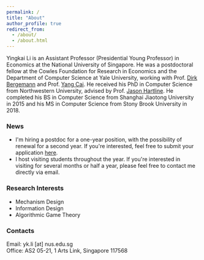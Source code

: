 ```yaml
---
permalink: /
title: "About"
author_profile: true
redirect_from: 
  - /about/
  - /about.html
---
```


Yingkai Li is an Assistant Professor (Presidential Young Professor) in Economics at the National University of Singapore. He was a postdoctoral fellow at the Cowles Foundation for Research in Economics and the Department of Computer Science at Yale University, working with Prof. [Dirk Bergemann](https://campuspress.yale.edu/dirkbergemann/) and Prof. [Yang Cai](https://www.cs.yale.edu/homes/cai/). He received his PhD in Computer Science from Northwestern University, advised by Prof. [Jason Hartline](https://sites.northwestern.edu/hartline/). He completed his BS in Computer Science from Shanghai Jiaotong University in 2015 and his MS in Computer Science from Stony Brook University in 2018.

### News
* I'm hiring a postdoc for a one-year position, with the possibility of renewal for a second year. If you're interested, feel free to submit your application [here](https://careers.nus.edu.sg/NUS/job/ARTS-&-SOC-SC-Postdoctoral-Fellow-%28Economics%29-Kent/31069444/).
* I host visiting students throughout the year. If you're interested in visiting for several months or half a year, please feel free to contact me directly via email.
<!-- * I'm co-organizing the [EC'24 Workshop on Information Acquisition](https://sites.google.com/u.northwestern.edu/information-acquisition). Calling for posters now. Deadline: June 7th. -->

### Research Interests
* Mechanism Design
* Information Design
* Algorithmic Game Theory
<!-- * Online Algorithms and Learning -->

### Contacts
Email: yk.li [at] nus.edu.sg  
Office: AS2 05-21, 1 Arts Link, Singapore 117568

